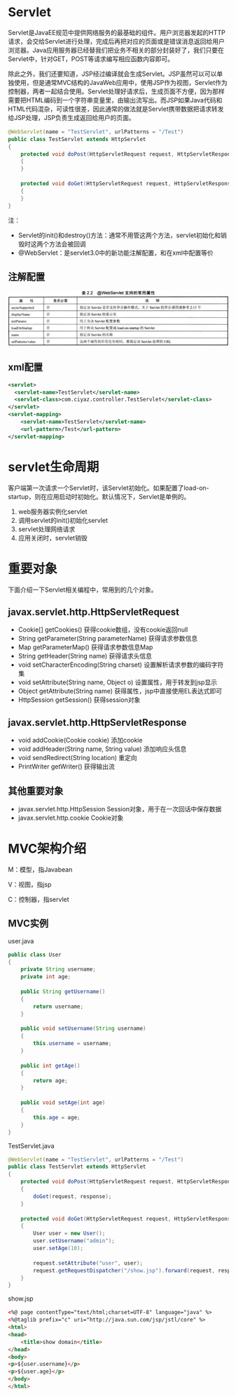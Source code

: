 # Servlet

Servlet是JavaEE规范中提供网络服务的最基础的组件。用户浏览器发起的HTTP请求，会交给Servlet进行处理，完成后再把对应的页面或是错误消息返回给用户浏览器。Java应用服务器已经替我们把业务不相关的部分封装好了，我们只要在Servlet中，针对GET，POST等请求编写相应函数内容即可。

除此之外，我们还要知道，JSP经过编译就会生成Servlet。JSP虽然可以可以单独使用，但是通常MVC结构的JavaWeb应用中，使用JSP作为视图，Servlet作为控制器，两者一起结合使用。Servlet处理好请求后，生成页面不方便，因为那样需要把HTML编码到一个字符串变量里，由输出流写出。而JSP如果Java代码和HTML代码混杂，可读性很差，因此通常的做法就是Servlet携带数据把请求转发给JSP处理，JSP负责生成返回给用户的页面。

```java
@WebServlet(name = "TestServlet", urlPatterns = "/Test")
public class TestServlet extends HttpServlet
{
	protected void doPost(HttpServletRequest request, HttpServletResponse response) throws ServletException, IOException
	{
	}

	protected void doGet(HttpServletRequest request, HttpServletResponse response) throws ServletException, IOException
	{
	}
}
```

注：

* Servlet的init()和destroy()方法：通常不用管这两个方法，servlet初始化和销毁时这两个方法会被回调
* @WebServlet：是servlet3.0中的新功能注解配置，和在xml中配置等价

## 注解配置

![](res/1.png)

## xml配置

```xml
<servlet>
  <servlet-name>TestServlet</servlet-name>
  <servlet-class>com.ciyaz.controller.TestServlet</servlet-class>
</servlet>
<servlet-mapping>
	<servlet-name>TestServlet</servlet-name>
	<url-pattern>/Test</url-pattern>
</servlet-mapping>
```

# servlet生命周期

客户端第一次请求一个Servlet时，该Servlet初始化。如果配置了load-on-startup，则在应用启动时初始化。默认情况下，Servlet是单例的。

1. web服务器实例化servlet
2. 调用servlet的init()初始化servlet
3. servlet处理网络请求
4. 应用关闭时，servlet销毁

# 重要对象

下面介绍一下Servlet相关编程中，常用到的几个对象。

## javax.servlet.http.HttpServletRequest

* Cookie[] getCookies() 获得cookie数组，没有cookie返回null
* String getParameter(String parameterName) 获得请求参数信息
* Map getParameterMap() 获得请求参数信息Map
* String getHeader(String name) 获得请求头信息
* void setCharacterEncoding(String charset) 设置解析请求参数的编码字符集
* void setAttribute(String name, Object o) 设置属性，用于转发到jsp显示
* Object getAttribute(String name) 获得属性，jsp中直接使用EL表达式即可
* HttpSession getSession() 获得session对象

## javax.servlet.http.HttpServletResponse

* void addCookie(Cookie cookie) 添加cookie
* void addHeader(String name, String value) 添加响应头信息
* void sendRedirect(String location) 重定向
* PrintWriter getWriter() 获得输出流

## 其他重要对象

* javax.servlet.http.HttpSession Session对象，用于在一次回话中保存数据
* javax.servlet.http.cookie Cookie对象

# MVC架构介绍

M：模型，指Javabean

V：视图，指jsp

C：控制器，指servlet

## MVC实例

user.java
```java
public class User
{
	private String username;
	private int age;

	public String getUsername()
	{
		return username;
	}

	public void setUsername(String username)
	{
		this.username = username;
	}

	public int getAge()
	{
		return age;
	}

	public void setAge(int age)
	{
		this.age = age;
	}
}
```

TestServlet.java
```java
@WebServlet(name = "TestServlet", urlPatterns = "/Test")
public class TestServlet extends HttpServlet
{
	protected void doPost(HttpServletRequest request, HttpServletResponse response) throws ServletException, IOException
	{
		doGet(request, response);
	}

	protected void doGet(HttpServletRequest request, HttpServletResponse response) throws ServletException, IOException
	{
		User user = new User();
		user.setUsername("admin");
		user.setAge(10);

		request.setAttribute("user", user);
		request.getRequestDispatcher("/show.jsp").forward(request, response);
	}
}
```

show.jsp
```html
<%@ page contentType="text/html;charset=UTF-8" language="java" %>
<%@taglib prefix="c" uri="http://java.sun.com/jsp/jstl/core" %>
<html>
<head>
	<title>show domain</title>
</head>
<body>
<p>${user.username}</p>
<p>${user.age}</p>
</body>
</html>
```
